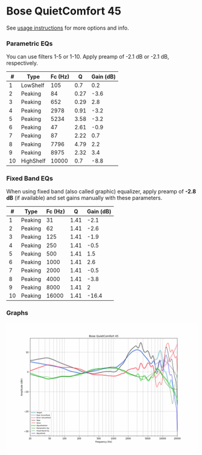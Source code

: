 # Bose QuietComfort 45
See [usage instructions](https://github.com/jaakkopasanen/AutoEq#usage) for more options and info.

### Parametric EQs
You can use filters 1-5 or 1-10. Apply preamp of -2.1 dB or -2.1 dB, respectively.

|   # | Type      |   Fc (Hz) |    Q |   Gain (dB) |
|-----|-----------|-----------|------|-------------|
|   1 | LowShelf  |       105 | 0.7  |         0.2 |
|   2 | Peaking   |        84 | 0.27 |        -3.6 |
|   3 | Peaking   |       652 | 0.29 |         2.8 |
|   4 | Peaking   |      2978 | 0.91 |        -3.2 |
|   5 | Peaking   |      5234 | 3.58 |        -3.2 |
|   6 | Peaking   |        47 | 2.61 |        -0.9 |
|   7 | Peaking   |        87 | 2.22 |         0.7 |
|   8 | Peaking   |      7796 | 4.79 |         2.2 |
|   9 | Peaking   |      8975 | 2.32 |         3.4 |
|  10 | HighShelf |     10000 | 0.7  |        -8.8 |

### Fixed Band EQs
When using fixed band (also called graphic) equalizer, apply preamp of **-2.8 dB** (if available) and set gains manually with these parameters.

|   # | Type    |   Fc (Hz) |    Q |   Gain (dB) |
|-----|---------|-----------|------|-------------|
|   1 | Peaking |        31 | 1.41 |        -2.1 |
|   2 | Peaking |        62 | 1.41 |        -2.6 |
|   3 | Peaking |       125 | 1.41 |        -1.9 |
|   4 | Peaking |       250 | 1.41 |        -0.5 |
|   5 | Peaking |       500 | 1.41 |         1.5 |
|   6 | Peaking |      1000 | 1.41 |         2.6 |
|   7 | Peaking |      2000 | 1.41 |        -0.5 |
|   8 | Peaking |      4000 | 1.41 |        -3.8 |
|   9 | Peaking |      8000 | 1.41 |         2   |
|  10 | Peaking |     16000 | 1.41 |       -16.4 |

### Graphs
![](./Bose%20QuietComfort%2045.png)
